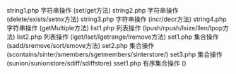 string1.php  字符串操作    (set/get方法)
string2.php  字符串操作    (delete/exists/setnx方法)
string3.php  字符串操作    (incr/decr方法)
string4.php  字符串操作    (getMultiple方法)
list1.php    列表操作      (lpush/rpush/lsize/llen/lpop方法)
list2.php    列表操作      (lget/lset/lgetrange/lremove方法)
set1.php     集合操作      (sadd/sremove/sort/smove方法)
set2.php     集合操作      (scontains/sinter/smembers/sgetmembers/sinterstore/)
set3.php     集合操作      (sunion/sunionstore/sdiff/sdiffstore)
sset1.php    有序集合操作  ()